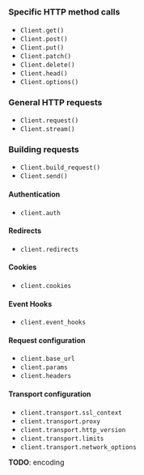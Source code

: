 ##

### Specific HTTP method calls

* `Client.get()`
* `Client.post()`
* `Client.put()`
* `Client.patch()`
* `Client.delete()`
* `Client.head()`
* `Client.options()`

### General HTTP requests

* `Client.request()`
* `Client.stream()`

### Building requests

* `Client.build_request()`
* `Client.send()`

#### Authentication

* `client.auth`

#### Redirects

* `client.redirects`

#### Cookies

* `client.cookies`

#### Event Hooks

* `client.event_hooks`

#### Request configuration

* `client.base_url`
* `client.params`
* `client.headers`

#### Transport configuration

* `client.transport.ssl_context`
* `client.transport.proxy`
* `client.transport.http_version`
* `client.transport.limits`
* `client.transport.network_options`

**TODO**: encoding